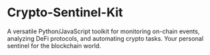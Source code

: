 # Crypto-Sentinel-Kit
A versatile Python/JavaScript toolkit for monitoring on-chain events, analyzing DeFi protocols, and automating crypto tasks. Your personal sentinel for the blockchain world.
